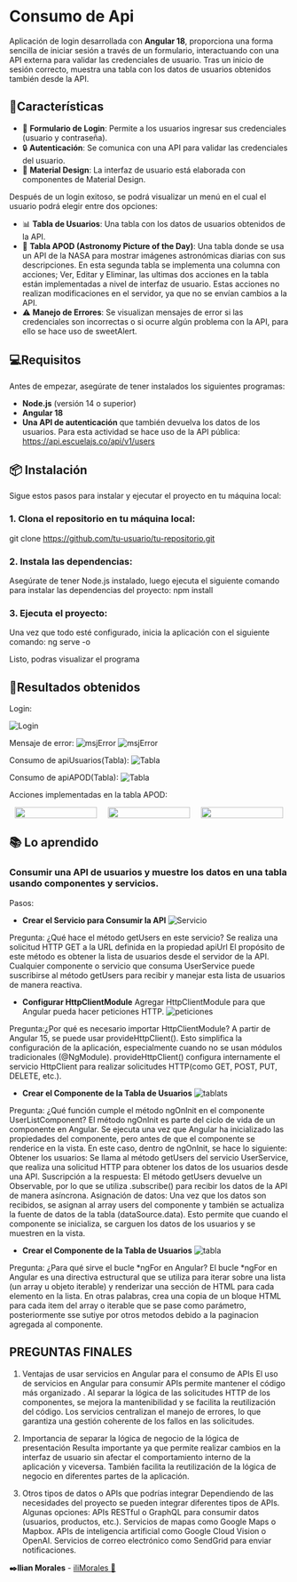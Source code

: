 
# Consumo de Api

Aplicación de login desarrollada con **Angular 18**, proporciona una forma sencilla de iniciar sesión a través de un formulario, interactuando con una API externa para validar las credenciales de usuario.
Tras un inicio de sesión correcto, muestra una tabla con los datos de usuarios obtenidos también desde la API. 

## 🚀Características

- 📝 **Formulario de Login**: Permite a los usuarios ingresar sus credenciales (usuario y contraseña).
- 🔒 **Autenticación**: Se comunica con una API para validar las credenciales del usuario.
- 🎨 **Material Design**: La interfaz de usuario está elaborada con componentes de Material Design.

Después de un login exitoso, se podrá visualizar un menú en el cual el usuario podrá elegir entre dos opciones:

- 📊 **Tabla de Usuarios**: Una tabla con los datos de usuarios obtenidos de la API.
- 🌠 **Tabla APOD (Astronomy Picture of the Day)**: Una tabla donde se usa un API de la NASA para mostrar imágenes astronómicas diarias con sus descripciones.
En esta segunda tabla se implementa una columna con acciones; Ver, Editar y Eliminar, las ultimas dos acciones en la tabla están implementadas a nivel de interfaz de usuario. Estas acciones no realizan modificaciones en el servidor, ya que no se envían cambios a la API.  
- ⚠️ **Manejo de Errores**: Se visualizan mensajes de error si las credenciales son incorrectas o si ocurre algún problema con la API, para ello se hace uso de sweetAlert.


## 💻Requisitos

Antes de empezar, asegúrate de tener instalados los siguientes programas:

- **Node.js** (versión 14 o superior)
- **Angular 18**
- **Una API de autenticación** que también devuelva los datos de los usuarios.
Para esta actividad se hace uso de la API pública: https://api.escuelajs.co/api/v1/users

## 📦 Instalación

Sigue estos pasos para instalar y ejecutar el proyecto en tu máquina local:

### 1. Clona el repositorio en tu máquina local:

   git clone https://github.com/tu-usuario/tu-repositorio.git

### 2. Instala las dependencias:
Asegúrate de tener Node.js instalado, luego ejecuta el siguiente comando para instalar las dependencias del proyecto:
    npm install

### 3. Ejecuta el proyecto:
Una vez que todo esté configurado, inicia la aplicación con el siguiente comando:
    ng serve -o

Listo, podras visualizar el programa 

## 📌Resultados obtenidos

Login:

![Login](src/assets/img/Login.png)

Mensaje de error:
![msjError](src/assets/img/Error1.png)
![msjError](src/assets/img/Error2.png)

Consumo de apiUsuarios(Tabla):
![Tabla](src/assets/img/Home.png)

Consumo de apiAPOD(Tabla):
![Tabla](src/assets/img/APOD.png)

Acciones implementadas en la tabla APOD:

<div style="display: flex; justify-content: space-around;">
  <img src="src/assets/img/ver.png" style="width: 100%; margin: 0 10px;">
  <img src="src/assets/img/editar.png" style="width: 100%; margin: 0 10px;">
  <img src="src/assets/img/eliminar.png" style="width: 100%; margin: 0 10px;">
</div>


## 📚 Lo aprendido

### Consumir una API de usuarios y muestre los datos en una tabla usando componentes y servicios.
Pasos: 

- **Crear el Servicio para Consumir la API**
![Servicio](src/assets/img/servicio.png)

Pregunta: ¿Qué hace el método getUsers en este servicio?
Se realiza una solicitud HTTP GET a la URL definida en la propiedad apiUrl
El propósito de este método es obtener la lista de usuarios desde el servidor de la API. Cualquier componente o servicio que consuma UserService puede suscribirse al método getUsers para recibir y manejar esta lista de usuarios de manera reactiva.


- **Configurar HttpClientModule**
Agregar HttpClientModule para que Angular pueda hacer peticiones HTTP.
![peticiones](src/assets/img/peticiones.png)

Pregunta:¿Por qué es necesario importar HttpClientModule?
A partir de Angular 15, se puede usar provideHttpClient(). Esto simplifica la configuración de la aplicación, especialmente cuando no se usan módulos tradicionales (@NgModule).
provideHttpClient() configura internamente el servicio HttpClient para realizar solicitudes HTTP(como GET, POST, PUT, DELETE, etc.).


- **Crear el Componente de la Tabla de Usuarios**
![tablats](src/assets/img/tablats.png)

Pregunta: ¿Qué función cumple el método ngOnInit en el componente UserListComponent?
El método ngOnInit es parte del ciclo de vida de un componente en Angular. Se ejecuta una vez que Angular ha inicializado las propiedades del componente, pero antes de que el componente se renderice en la vista.
En este caso, dentro de ngOnInit, se hace lo siguiente:
Obtener los usuarios: Se llama al método getUsers del servicio UserService, que realiza una solicitud HTTP para obtener los datos de los usuarios desde una API.
Suscripción a la respuesta: El método getUsers devuelve un Observable, por lo que se utiliza .subscribe() para recibir los datos de la API de manera asíncrona.
Asignación de datos: Una vez que los datos son recibidos, se asignan al array users del componente y también se actualiza la fuente de datos de la tabla (dataSource.data).
Esto permite que cuando el componente se inicializa, se carguen los datos de los usuarios y se muestren en la vista.

- **Crear el Componente de la Tabla de Usuarios**
![tabla](src/assets/img/tabla.png)

Pregunta: ¿Para qué sirve el bucle *ngFor en Angular? 
El bucle *ngFor en Angular es una directiva estructural que se utiliza para iterar sobre una lista (un array u objeto iterable) y renderizar una sección de HTML para cada elemento en la lista. En otras palabras, crea una copia de un bloque HTML para cada item del array o iterable que se pase como parámetro, posteriormente sse sutiye por otros metodos debido a la paginacion agregada al componente.



## PREGUNTAS FINALES
1. Ventajas de usar servicios en Angular para el consumo de APIs
El uso de servicios en Angular para consumir APIs permite mantener el código más organizado . Al separar la lógica de las solicitudes HTTP de los componentes, se mejora la mantenibilidad y se facilita la reutilización del código. Los servicios centralizan el manejo de errores, lo que garantiza una gestión coherente de los fallos en las solicitudes.

2. Importancia de separar la lógica de negocio de la lógica de presentación
Resulta importante ya que permite realizar cambios en la interfaz de usuario sin afectar el comportamiento interno de la aplicación y viceversa. También facilita la reutilización de la lógica de negocio en diferentes partes de la aplicación. 

3. Otros tipos de datos o APIs que podrías integrar
Dependiendo de las necesidades del proyecto se pueden integrar diferentes tipos de APIs. Algunas opciones:
APIs RESTful o GraphQL para consumir datos (usuarios, productos, etc.).
Servicios de mapas como Google Maps o Mapbox.
APIs de inteligencia artificial como Google Cloud Vision o OpenAI.
Servicios de correo electrónico como SendGrid para enviar notificaciones.

**✒️Ilian Morales** - [iliMorales 💜](https://github.com/Ilimm9)